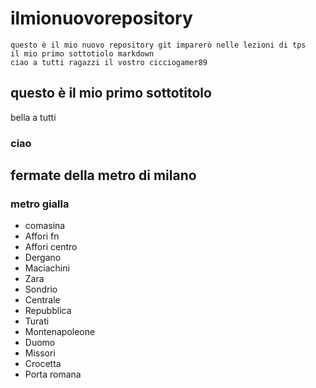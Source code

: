 # ilmionuovorepository
    questo è il mio nuovo repository git imparerò nelle lezioni di tps
    il mio primo sottotiolo markdown
    ciao a tutti ragazzi il vostro cicciogamer89
## questo è il mio primo sottotitolo
bella a tutti
### ciao
## fermate della metro di milano
### metro gialla
- comasina
- Affori fn
- Affori centro
- Dergano 
- Maciachini
- Zara 
- Sondrio
- Centrale
- Repubblica
- Turati
- Montenapoleone
- Duomo
- Missori
- Crocetta
- Porta romana